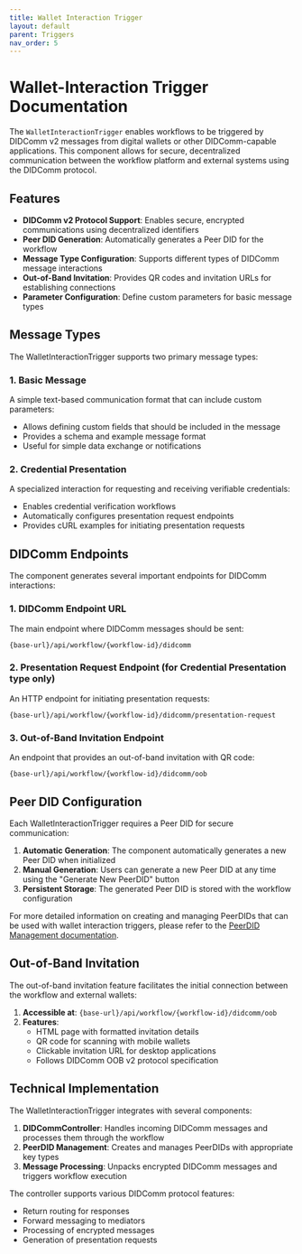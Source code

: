 ```yaml
---
title: Wallet Interaction Trigger
layout: default
parent: Triggers
nav_order: 5
---
```


# Wallet-Interaction Trigger Documentation

The `WalletInteractionTrigger` enables workflows to be triggered by DIDComm v2 messages from digital wallets or other DIDComm-capable applications. This component allows for secure, decentralized communication between the workflow platform and external systems using the DIDComm protocol.

## Features

- **DIDComm v2 Protocol Support**: Enables secure, encrypted communications using decentralized identifiers
- **Peer DID Generation**: Automatically generates a Peer DID for the workflow
- **Message Type Configuration**: Supports different types of DIDComm message interactions
- **Out-of-Band Invitation**: Provides QR codes and invitation URLs for establishing connections
- **Parameter Configuration**: Define custom parameters for basic message types

## Message Types

The WalletInteractionTrigger supports two primary message types:

### 1. Basic Message

A simple text-based communication format that can include custom parameters:

- Allows defining custom fields that should be included in the message
- Provides a schema and example message format
- Useful for simple data exchange or notifications

### 2. Credential Presentation

A specialized interaction for requesting and receiving verifiable credentials:

- Enables credential verification workflows
- Automatically configures presentation request endpoints
- Provides cURL examples for initiating presentation requests

## DIDComm Endpoints

The component generates several important endpoints for DIDComm interactions:

### 1. DIDComm Endpoint URL

The main endpoint where DIDComm messages should be sent:
```
{base-url}/api/workflow/{workflow-id}/didcomm
```

### 2. Presentation Request Endpoint (for Credential Presentation type only)

An HTTP endpoint for initiating presentation requests:
```
{base-url}/api/workflow/{workflow-id}/didcomm/presentation-request
```

### 3. Out-of-Band Invitation Endpoint

An endpoint that provides an out-of-band invitation with QR code:
```
{base-url}/api/workflow/{workflow-id}/didcomm/oob
```

## Peer DID Configuration

Each WalletInteractionTrigger requires a Peer DID for secure communication:

1. **Automatic Generation**: The component automatically generates a new Peer DID when initialized
2. **Manual Generation**: Users can generate a new Peer DID at any time using the "Generate New PeerDID" button
3. **Persistent Storage**: The generated Peer DID is stored with the workflow configuration

For more detailed information on creating and managing PeerDIDs that can be used with wallet interaction triggers, please refer to the [PeerDID Management documentation](../Settings/PeerDidSettings).

## Out-of-Band Invitation

The out-of-band invitation feature facilitates the initial connection between the workflow and external wallets:

1. **Accessible at**: `{base-url}/api/workflow/{workflow-id}/didcomm/oob`
2. **Features**:
   - HTML page with formatted invitation details
   - QR code for scanning with mobile wallets
   - Clickable invitation URL for desktop applications
   - Follows DIDComm OOB v2 protocol specification

## Technical Implementation

The WalletInteractionTrigger integrates with several components:

1. **DIDCommController**: Handles incoming DIDComm messages and processes them through the workflow
2. **PeerDID Management**: Creates and manages PeerDIDs with appropriate key types
3. **Message Processing**: Unpacks encrypted DIDComm messages and triggers workflow execution

The controller supports various DIDComm protocol features:
- Return routing for responses
- Forward messaging to mediators
- Processing of encrypted messages
- Generation of presentation requests
